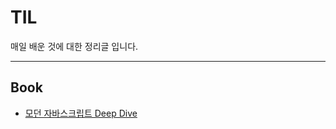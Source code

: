 # TIL
매일 배운 것에 대한 정리글 입니다.

---
## Book
- [모던 자바스크립트 Deep Dive](https://github.com/hj9118/TIL/tree/main/Book/%EB%AA%A8%EB%8D%98_%EC%9E%90%EB%B0%94%EC%8A%A4%ED%81%AC%EB%A6%BD%ED%8A%B8_DeepDive)

